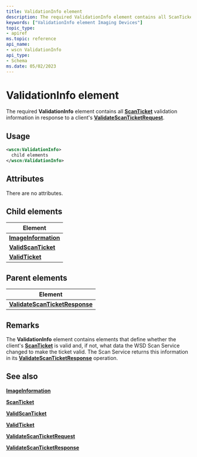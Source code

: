 ```yaml
---
title: ValidationInfo element
description: The required ValidationInfo element contains all ScanTicket validation information in response to a client's ValidateScanTicketRequest.
keywords: ["ValidationInfo element Imaging Devices"]
topic_type:
- apiref
ms.topic: reference
api_name:
- wscn ValidationInfo
api_type:
- Schema
ms.date: 05/02/2023
---
```


# ValidationInfo element

The required **ValidationInfo** element contains all [**ScanTicket**](scanticket.md) validation information in response to a client's [**ValidateScanTicketRequest**](validatescanticketrequest.md).

## Usage

```xml
<wscn:ValidationInfo>
  child elements
</wscn:ValidationInfo>
```

## Attributes

There are no attributes.

## Child elements

| Element |
|--|
| [**ImageInformation**](imageinformation.md) |
| [**ValidScanTicket**](validscanticket.md) |
| [**ValidTicket**](validticket.md) |

## Parent elements

| Element |
|--|
| [**ValidateScanTicketResponse**](validatescanticketresponse.md) |

## Remarks

The **ValidationInfo** element contains elements that define whether the client's [**ScanTicket**](scanticket.md) is valid and, if not, what data the WSD Scan Service changed to make the ticket valid. The Scan Service returns this information in its [**ValidateScanTicketResponse**](validatescanticketresponse.md) operation.

## See also

[**ImageInformation**](imageinformation.md)

[**ScanTicket**](scanticket.md)

[**ValidScanTicket**](validscanticket.md)

[**ValidTicket**](validticket.md)

[**ValidateScanTicketRequest**](validatescanticketrequest.md)

[**ValidateScanTicketResponse**](validatescanticketresponse.md)
